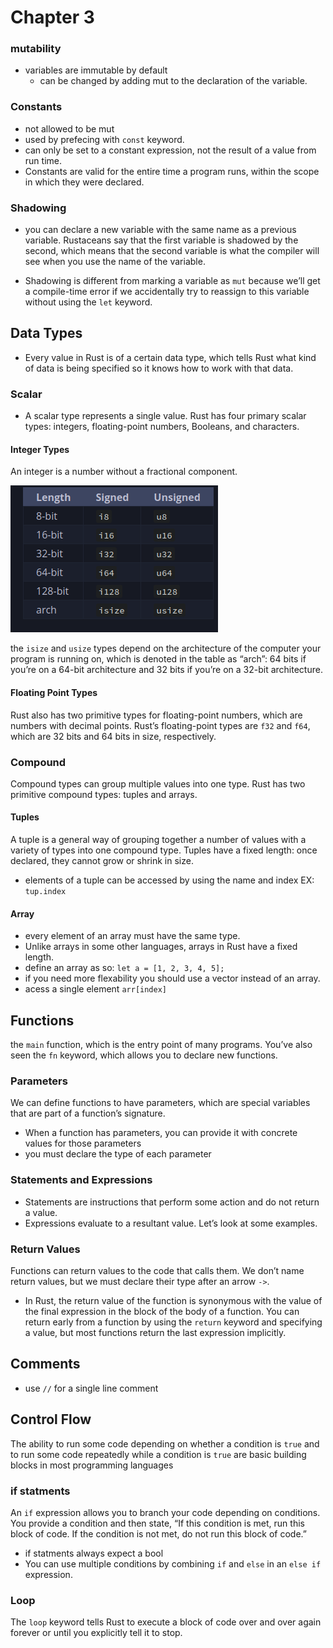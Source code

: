 # Chapter 3 

### mutability 
- variables are immutable by default
  - can be changed by adding mut to the declaration of the variable. 

### Constants 
- not allowed to be mut 
- used by prefecing with `const` keyword. 
- can only be set to a constant expression, not the result of a value from run time. 
- Constants are valid for the entire time a program runs, within the scope in which they were declared.

### Shadowing 

- you can declare a new variable with the same name as a previous variable. Rustaceans say that the first variable is shadowed by the second, which means that the second variable is what the compiler will see when you use the name of the variable.

- Shadowing is different from marking a variable as `mut` because we’ll get a compile-time error if we accidentally try to reassign to this variable without using the `let` keyword. 

## Data Types
- Every value in Rust is of a certain data type, which tells Rust what kind of data is being specified so it knows how to work with that data.

### Scalar 
- A scalar type represents a single value. Rust has four primary scalar types: integers, floating-point numbers, Booleans, and characters. 

#### Integer Types
An integer is a number without a fractional component.

![alt text](image.png)
 
the `isize` and `usize` types depend on the architecture of the computer your program is running on, which is denoted in the table as “arch”: 64 bits if you’re on a 64-bit architecture and 32 bits if you’re on a 32-bit architecture.


#### Floating Point Types
Rust also has two primitive types for floating-point numbers, which are numbers with decimal points. Rust’s floating-point types are `f32` and `f64`, which are 32 bits and 64 bits in size, respectively.
  

### Compound
Compound types can group multiple values into one type. Rust has two primitive compound types: tuples and arrays.

#### Tuples
A tuple is a general way of grouping together a number of values with a variety of types into one compound type. Tuples have a fixed length: once declared, they cannot grow or shrink in size.

- elements of a tuple can be accessed by using the name and index EX: `tup.index`

#### Array

- every element of an array must have the same type. 
- Unlike arrays in some other languages, arrays in Rust have a fixed length.
- define an array as so: `let a = [1, 2, 3, 4, 5];`
- if you need more flexability you should use a vector instead of an array. 
- acess a single element `arr[index]`


## Functions
the `main` function, which is the entry point of many programs. You’ve also seen the `fn` keyword, which allows you to declare new functions.

### Parameters
We can define functions to have parameters, which are special variables that are part of a function’s signature.
- When a function has parameters, you can provide it with concrete values for those parameters
- you must declare the type of each parameter

### Statements and Expressions 
- Statements are instructions that perform some action and do not return a value.
- Expressions evaluate to a resultant value. Let’s look at some examples.

### Return Values
Functions can return values to the code that calls them. We don’t name return values, but we must declare their type after an arrow `->`.
 - In Rust, the return value of the function is synonymous with the value of the final expression in the block of the body of a function. You can return early from a function by using the `return` keyword and specifying a value, but most functions return the last expression implicitly.

## Comments
- use `//` for a single line comment 

## Control Flow
The ability to run some code depending on whether a condition is `true` and to run some code repeatedly while a condition is `true` are basic building blocks in most programming languages

### if statments 
An `if` expression allows you to branch your code depending on conditions. You provide a condition and then state, “If this condition is met, run this block of code. If the condition is not met, do not run this block of code.”
- if statments always expect a bool 
- You can use multiple conditions by combining `if` and `else` in an `else if` expression.

### Loop
The `loop` keyword tells Rust to execute a block of code over and over again forever or until you explicitly tell it to stop.